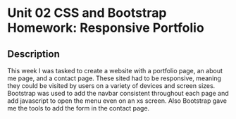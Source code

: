 # Unit 02 CSS and Bootstrap Homework: Responsive Portfolio

## Description

This week I was tasked to create a website with a portfolio page, an about me page, and a contact page. These sited had to be responsive, meaning they could be visited by users on a variety of devices and screen sizes. Bootstrap was used to add the navbar consistent throughout each page and add javascript to open the menu even on an xs screen. Also Bootstrap gave me the tools to add the form in the contact page.


